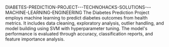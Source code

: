 DIABETES-PREDICTION-PROJECT---TECHNOHACKS-SOLUTIONS---MACHINE-LEARNING-ENGINEERING
The Diabetes Prediction Project employs machine learning to predict diabetes outcomes from health metrics. It includes data cleaning, exploratory analysis, outlier handling, and model building using SVM with hyperparameter tuning. The model's performance is evaluated through accuracy, classification reports, and feature importance analysis.
